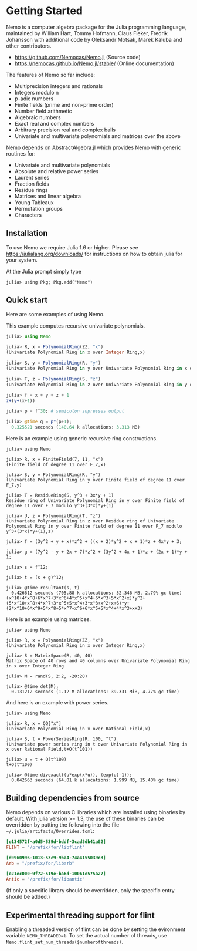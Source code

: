 # Getting Started

Nemo is a computer algebra package for the Julia programming language, maintained by William Hart, 
Tommy Hofmann, Claus Fieker, Fredrik Johansson with additional code by Oleksandr Motsak, Marek Kaluba and other contributors.

- <https://github.com/Nemocas/Nemo.jl> (Source code)
- <https://nemocas.github.io/Nemo.jl/stable/> (Online documentation)

The features of Nemo so far include:

  - Multiprecision integers and rationals
  - Integers modulo n
  - p-adic numbers
  - Finite fields (prime and non-prime order)
  - Number field arithmetic
  - Algebraic numbers
  - Exact real and complex numbers
  - Arbitrary precision real and complex balls
  - Univariate and multivariate polynomials and matrices over the above

Nemo depends on AbstractAlgebra.jl which provides Nemo with generic routines for:

  - Univariate and multivariate polynomials
  - Absolute and relative power series
  - Laurent series
  - Fraction fields
  - Residue rings
  - Matrices and linear algebra
  - Young Tableaux
  - Permutation groups
  - Characters

## Installation

To use Nemo we require Julia 1.6 or higher. Please see
<https://julialang.org/downloads/> for instructions on
how to obtain julia for your system.

At the Julia prompt simply type

```
julia> using Pkg; Pkg.add("Nemo")
```

## Quick start

Here are some examples of using Nemo.

This example computes recursive univariate polynomials.

```julia
julia> using Nemo

julia> R, x = PolynomialRing(ZZ, "x")
(Univariate Polynomial Ring in x over Integer Ring,x)

julia> S, y = PolynomialRing(R, "y")
(Univariate Polynomial Ring in y over Univariate Polynomial Ring in x over Integer Ring,y)

julia> T, z = PolynomialRing(S, "z")
(Univariate Polynomial Ring in z over Univariate Polynomial Ring in y over Univariate Polynomial Ring in x over Integer Ring,z)

julia> f = x + y + z + 1
z+(y+(x+1))

julia> p = f^30; # semicolon supresses output

julia> @time q = p*(p+1);
  0.325521 seconds (140.64 k allocations: 3.313 MB)
```

Here is an example using generic recursive ring constructions.

```
julia> using Nemo

julia> R, x = FiniteField(7, 11, "x")
(Finite field of degree 11 over F_7,x)

julia> S, y = PolynomialRing(R, "y")
(Univariate Polynomial Ring in y over Finite field of degree 11 over F_7,y)

julia> T = ResidueRing(S, y^3 + 3x*y + 1)
Residue ring of Univariate Polynomial Ring in y over Finite field of degree 11 over F_7 modulo y^3+(3*x)*y+(1)

julia> U, z = PolynomialRing(T, "z")
(Univariate Polynomial Ring in z over Residue ring of Univariate Polynomial Ring in y over Finite field of degree 11 over F_7 modulo y^3+(3*x)*y+(1),z)

julia> f = (3y^2 + y + x)*z^2 + ((x + 2)*y^2 + x + 1)*z + 4x*y + 3;

julia> g = (7y^2 - y + 2x + 7)*z^2 + (3y^2 + 4x + 1)*z + (2x + 1)*y + 1;

julia> s = f^12;

julia> t = (s + g)^12;

julia> @time resultant(s, t)
  0.426612 seconds (705.88 k allocations: 52.346 MB, 2.79% gc time)
(x^10+4*x^8+6*x^7+3*x^6+4*x^5+x^4+6*x^3+5*x^2+x)*y^2+(5*x^10+x^8+4*x^7+3*x^5+5*x^4+3*x^3+x^2+x+6)*y+(2*x^10+6*x^9+5*x^8+5*x^7+x^6+6*x^5+5*x^4+4*x^3+x+3)
```

Here is an example using matrices.

```
julia> using Nemo

julia> R, x = PolynomialRing(ZZ, "x")
(Univariate Polynomial Ring in x over Integer Ring,x)

julia> S = MatrixSpace(R, 40, 40)
Matrix Space of 40 rows and 40 columns over Univariate Polynomial Ring in x over Integer Ring

julia> M = rand(S, 2:2, -20:20)

julia> @time det(M);
  0.131212 seconds (1.12 M allocations: 39.331 MiB, 4.77% gc time)
```

And here is an example with power series.

```
julia> using Nemo

julia> R, x = QQ["x"]
(Univariate Polynomial Ring in x over Rational Field,x)

julia> S, t = PowerSeriesRing(R, 100, "t")
(Univariate power series ring in t over Univariate Polynomial Ring in x over Rational Field,t+O(t^101))

julia> u = t + O(t^100)
t+O(t^100)

julia> @time divexact((u*exp(x*u)), (exp(u)-1));
  0.042663 seconds (64.01 k allocations: 1.999 MB, 15.40% gc time)
```

## Building dependencies from source

Nemo depends on various C libraries which are installed using binaries by default.
With julia version >= 1.3, the use of these binaries can be overridden by putting the following into the file `~/.julia/artifacts/Overrides.toml`:
```toml
[e134572f-a0d5-539d-bddf-3cad8db41a82]
FLINT = "/prefix/for/libflint"

[d9960996-1013-53c9-9ba4-74a4155039c3]
Arb = "/prefix/for/libarb"

[e21ec000-9f72-519e-ba6d-10061e575a27]
Antic = "/prefix/for/libantic"
```
(If only a specific library should be overridden, only the specific entry should be added.)

## Experimental threading support for flint

Enabling a threaded version of flint can be done by setting the evironment
variable `NEMO_THREADED=1`. To set the actual number of threads, use
`Nemo.flint_set_num_threads($numberofthreads)`.
